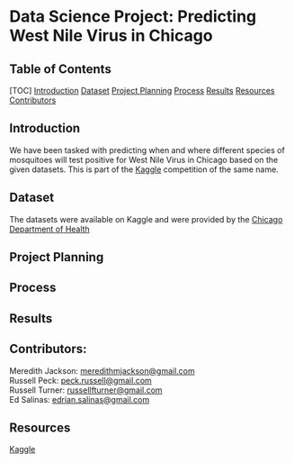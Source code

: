 # Data Science Project: Predicting West Nile Virus in Chicago 

## Table of Contents

[TOC]
[Introduction](introduction)
[Dataset](dataset)
[Project Planning](project-planning)
[Process](process)
[Results](results)
[Resources](resources)
[Contributors](contributors)



## Introduction
We have been tasked with predicting when and where different species of mosquitoes will test positive for West Nile Virus in Chicago based on the given datasets.  This is part of the [Kaggle](http://https://www.kaggle.com/c/predict-west-nile-virus) competition of the same name.

## Dataset

The datasets were available on Kaggle and were provided by the [Chicago Department of Health](https://www.cityofchicago.org/city/en/depts/cdph.html)

## Project Planning


## Process


## Results

## Contributors:
Meredith Jackson: <meredithmjackson@gmail.com>  
Russell Peck: <peck.russell@gmail.com>  
Russell Turner: <russellfturner@gmail.com>  
Ed Salinas: <edrian.salinas@gmail.com>



## Resources

[Kaggle](http://www.kaggle.com)
